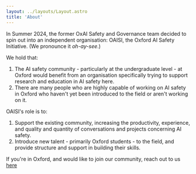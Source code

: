 ```yaml
---
layout: ../layouts/Layout.astro
title: 'About'
---
```

In Summer 2024, the former OxAI Safety and Governance team decided to spin out into an independent organisation: OAISI, the Oxford AI Safety Initiative. (We pronounce it *oh-ay-see*.)

We hold that:
1. The AI safety community - particularly at the undergraduate level - at Oxford would benefit from an organisation specifically trying to support research and education in AI safety here.
2. There are many people who are highly capable of working on AI safety in Oxford who haven't yet been introduced to the field or aren't working on it.

OAISI's role is to:
1. Support the existing community, increasing the productivity, experience, and quality and quantity of conversations and projects concerning AI safety.
2. Introduce new talent - primarily Oxford students - to the field, and provide structure and support in building their skills.

If you're in Oxford, and would like to join our community, reach out to us [here](mailto:gracie@oaisi.org)